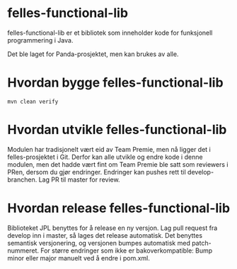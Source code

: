 felles-functional-lib
=====================

felles-functional-lib er et bibliotek som inneholder kode for funksjonell programmering i Java.

Det ble laget for Panda-prosjektet, men kan brukes av alle.

Hvordan bygge felles-functional-lib
===================================

    mvn clean verify

Hvordan utvikle felles-functional-lib
=====================================

Modulen har tradisjonelt vært eid av Team Premie, men nå ligger det i felles-prosjektet i Git. Derfor kan alle utvikle og endre kode i denne modulen,
men det hadde vært fint om Team Premie ble satt som reviewers i PRen, dersom du gjør endringer. Endringer kan pushes rett til develop-branchen. Lag PR
til master for review.

Hvordan release felles-functional-lib
=====================================

Biblioteket JPL benyttes for å release en ny versjon. Lag pull request fra develop inn i master, så lages det release automatisk. Det benyttes
semantisk versjonering, og versjonen bumpes automatisk med patch-nummeret. For større endringer som ikke er bakoverkompatible: Bump minor eller major
manuelt ved å endre i pom.xml.
